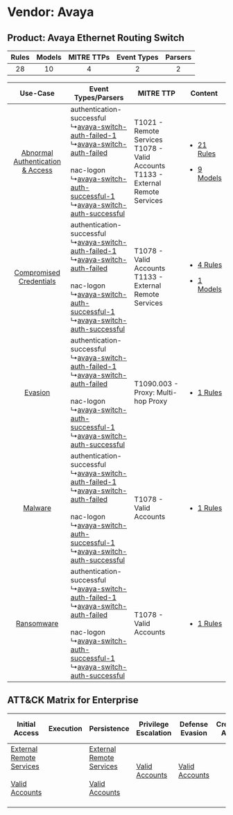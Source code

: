 Vendor: Avaya
=============
Product: Avaya Ethernet Routing Switch
--------------------------------------
| Rules | Models | MITRE TTPs | Event Types | Parsers |
|:-----:|:------:|:----------:|:-----------:|:-------:|
|  28   |   10   |     4      |      2      |    2    |

|    Use-Case    | Event Types/Parsers    | MITRE TTP    | Content    |
|:----:| ---- | ---- | ---- |
| [Abnormal Authentication & Access](../../../UseCases/uc_abnormal_authentication_&_access.md) |  authentication-successful<br> ↳[avaya-switch-auth-failed-1](Ps/pC_avayaswitchauthfailed1.md)<br> ↳[avaya-switch-auth-failed](Ps/pC_avayaswitchauthfailed.md)<br><br> nac-logon<br> ↳[avaya-switch-auth-successful-1](Ps/pC_avayaswitchauthsuccessful1.md)<br> ↳[avaya-switch-auth-successful](Ps/pC_avayaswitchauthsuccessful.md)<br> | T1021 - Remote Services<br>T1078 - Valid Accounts<br>T1133 - External Remote Services<br> | [<ul><li>21 Rules</li></ul><ul><li>9 Models</li></ul>](RM/r_m_avaya_avaya_ethernet_routing_switch_Abnormal_Authentication_&_Access.md) |
|          [Compromised Credentials](../../../UseCases/uc_compromised_credentials.md)          |  authentication-successful<br> ↳[avaya-switch-auth-failed-1](Ps/pC_avayaswitchauthfailed1.md)<br> ↳[avaya-switch-auth-failed](Ps/pC_avayaswitchauthfailed.md)<br><br> nac-logon<br> ↳[avaya-switch-auth-successful-1](Ps/pC_avayaswitchauthsuccessful1.md)<br> ↳[avaya-switch-auth-successful](Ps/pC_avayaswitchauthsuccessful.md)<br> | T1078 - Valid Accounts<br>T1133 - External Remote Services<br>    | [<ul><li>4 Rules</li></ul><ul><li>1 Models</li></ul>](RM/r_m_avaya_avaya_ethernet_routing_switch_Compromised_Credentials.md)    |
|    [Evasion](../../../UseCases/uc_evasion.md)    |  authentication-successful<br> ↳[avaya-switch-auth-failed-1](Ps/pC_avayaswitchauthfailed1.md)<br> ↳[avaya-switch-auth-failed](Ps/pC_avayaswitchauthfailed.md)<br><br> nac-logon<br> ↳[avaya-switch-auth-successful-1](Ps/pC_avayaswitchauthsuccessful1.md)<br> ↳[avaya-switch-auth-successful](Ps/pC_avayaswitchauthsuccessful.md)<br> | T1090.003 - Proxy: Multi-hop Proxy<br>    | [<ul><li>1 Rules</li></ul>](RM/r_m_avaya_avaya_ethernet_routing_switch_Evasion.md)    |
|    [Malware](../../../UseCases/uc_malware.md)    |  authentication-successful<br> ↳[avaya-switch-auth-failed-1](Ps/pC_avayaswitchauthfailed1.md)<br> ↳[avaya-switch-auth-failed](Ps/pC_avayaswitchauthfailed.md)<br><br> nac-logon<br> ↳[avaya-switch-auth-successful-1](Ps/pC_avayaswitchauthsuccessful1.md)<br> ↳[avaya-switch-auth-successful](Ps/pC_avayaswitchauthsuccessful.md)<br> | T1078 - Valid Accounts<br>    | [<ul><li>1 Rules</li></ul>](RM/r_m_avaya_avaya_ethernet_routing_switch_Malware.md)    |
|    [Ransomware](../../../UseCases/uc_ransomware.md)    |  authentication-successful<br> ↳[avaya-switch-auth-failed-1](Ps/pC_avayaswitchauthfailed1.md)<br> ↳[avaya-switch-auth-failed](Ps/pC_avayaswitchauthfailed.md)<br><br> nac-logon<br> ↳[avaya-switch-auth-successful-1](Ps/pC_avayaswitchauthsuccessful1.md)<br> ↳[avaya-switch-auth-successful](Ps/pC_avayaswitchauthsuccessful.md)<br> | T1078 - Valid Accounts<br>    | [<ul><li>1 Rules</li></ul>](RM/r_m_avaya_avaya_ethernet_routing_switch_Ransomware.md)    |

ATT&CK Matrix for Enterprise
----------------------------
| Initial Access                                                                                                                                   | Execution | Persistence                                                                                                                                      | Privilege Escalation                                                | Defense Evasion                                                     | Credential Access | Discovery | Lateral Movement                                                     | Collection | Command and Control                                                                                                                       | Exfiltration | Impact |
| ------------------------------------------------------------------------------------------------------------------------------------------------ | --------- | ------------------------------------------------------------------------------------------------------------------------------------------------ | ------------------------------------------------------------------- | ------------------------------------------------------------------- | ----------------- | --------- | -------------------------------------------------------------------- | ---------- | ----------------------------------------------------------------------------------------------------------------------------------------- | ------------ | ------ |
| [External Remote Services](https://attack.mitre.org/techniques/T1133)<br><br>[Valid Accounts](https://attack.mitre.org/techniques/T1078)<br><br> |           | [External Remote Services](https://attack.mitre.org/techniques/T1133)<br><br>[Valid Accounts](https://attack.mitre.org/techniques/T1078)<br><br> | [Valid Accounts](https://attack.mitre.org/techniques/T1078)<br><br> | [Valid Accounts](https://attack.mitre.org/techniques/T1078)<br><br> |                   |           | [Remote Services](https://attack.mitre.org/techniques/T1021)<br><br> |            | [Proxy: Multi-hop Proxy](https://attack.mitre.org/techniques/T1090/003)<br><br>[Proxy](https://attack.mitre.org/techniques/T1090)<br><br> |              |        |